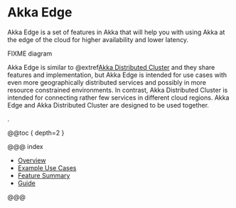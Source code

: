 # Akka Edge

Akka Edge is a set of features in Akka that will help you with using Akka at the edge of the cloud for higher
availability and lower latency.

FIXME diagram

Akka Edge is similar to @extref[Akka Distributed Cluster](akka-distributed-cluster:) and they share features and
implementation, but Akka Edge is intended for use cases with even more geographically distributed services and
possibly in more resource constrained environments. In contrast, Akka Distributed Cluster is intended for
connecting rather few services in different cloud regions. Akka Edge and Akka Distributed Cluster are designed
to be used together.

.

@@toc { depth=2 }

@@@ index

* [Overview](overview.md)
* [Example Use Cases](use-cases.md)
* [Feature Summary](feature-summary.md)
* [Guide](guide.md)

@@@
